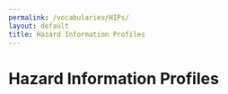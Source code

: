 ```yaml
---
permalink: /vocabularies/HIPs/
layout: default
title: Hazard Information Profiles
---
```


# Hazard Information Profiles 


